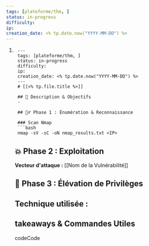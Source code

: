 ```yaml
---
tags: [plateforme/thm, ]
status: in-progress
difficulty: 
ip: 
creation_date: <% tp.date.now("YYYY-MM-DD") %>
---
```

1. ````
    ---
    tags: [plateforme/thm, ]
    status: in-progress
    difficulty: 
    ip: 
    creation_date: <% tp.date.now("YYYY-MM-DD") %>
    ---
    # [[<% tp.file.title %>]]
    
    ## 📝 Description & Objectifs
    - 
    
    ## 🕵️‍♂️ Phase 1 : Énumération & Reconnaissance
    
    ### Scan Nmap
    ```bash
    nmap -sV -sC -oN nmap_results.txt <IP>
    ````
    
    ## 💥 Phase 2 : Exploitation
    
    **Vecteur d'attaque :** [[Nom de la Vulnérabilité]]
    
    ## 🚀 Phase 3 : Élévation de Privilèges
    
    ## **Technique utilisée :**
    
    ## takeaways & Commandes Utiles
    
    codeCode